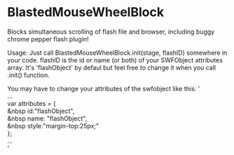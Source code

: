 BlastedMouseWheelBlock
======================

Blocks simultaneous scrolling of flash file and browser, including buggy chrome pepper flash plugin!

Usage:
Just call BlastedMouseWheelBlock.init(stage, flashID) somewhere in your code.
flashID is the id or name (or both) of your SWFObject attributes array. 
It's 'flashObject' by defaul but feel free to change it when you call .init() function.

You may have to change your attributes of the swfobject like this:
'<br>
...<br>
var attributes = {<br>
    &nbsp id:"flashObject",<br>
  	&nbsp name: "flashObject",<br>
    &nbsp style:"margin-top:25px;"<br>
};<br>
...<br>
'
